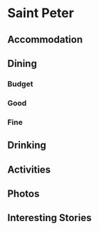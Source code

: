 # Saint Peter

## Accommodation

## Dining

### Budget


### Good


### Fine


## Drinking


## Activities


## Photos




## Interesting Stories
